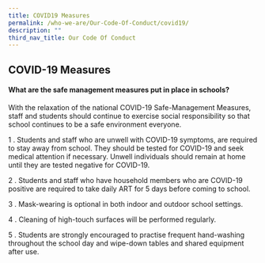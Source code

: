 ```yaml
---
title: COVID19 Measures
permalink: /who-we-are/Our-Code-Of-Conduct/covid19/
description: ""
third_nav_title: Our Code Of Conduct
---
```

## COVID-19 Measures

#### What are the safe management measures put in place in schools?

With the relaxation of the national COVID-19 Safe-Management Measures, staff and students should continue to exercise social responsibility so that school continues to be a safe environment everyone.  
  
1 \.  Students and staff who are unwell with COVID-19 symptoms, are required to stay away from school. They should be tested for COVID-19 and seek medical attention if necessary. Unwell individuals should remain at home until they are tested negative for COVID-19.
  
2 \.  Students and staff who have household members who are COVID-19 positive are required to take daily ART for 5 days before coming to school.
  
3 \.  Mask-wearing is optional in both indoor and outdoor school settings.
  
4 \.  Cleaning of high-touch surfaces will be performed regularly.
  
5 \.  Students are strongly encouraged to practise frequent hand-washing throughout the school day and wipe-down tables and shared equipment after use.